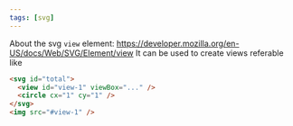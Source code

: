 ```yaml
---
tags: [svg]
---
```


About the svg `view` element: https://developer.mozilla.org/en-US/docs/Web/SVG/Element/view
It can be used to create views referable like

```html
<svg id="total">
  <view id="view-1" viewBox="..." />
  <circle cx="1" cy="1" />
</svg>
<img src="#view-1" />
```
